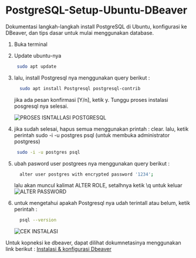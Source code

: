 # PostgreSQL-Setup-Ubuntu-DBeaver

Dokumentasi langkah-langkah install PostgreSQL di Ubuntu, konfigurasi ke DBeaver, dan tips dasar untuk mulai menggunakan database.

1. Buka terminal
2. Update ubuntu-nya
    ```bash
     sudo apt update
     ```
3. lalu, install Postgresql nya menggunakan query berikut :
   ```bash
     sudo apt install Postgresql postgresql-contrib
     ```
   jika ada pesan konfirmasi [Y/n], ketik y. Tunggu proses instalasi posgresql nya selesai.

    ![PROSES ISNTALLASI POSTGRESQL](https://github.com/imammularif/PostgreSQL-Setup-Ubuntu-DBeaver/blob/main/Chapture/1.png)
   
5. jika sudah selesai, hapus semua menggunakan printah : clear. lalu, ketik perintah sudo -i -u postgres psql (untuk membuka administrator postgress)
    ```bash
     sudo -i -u postgres psql
     ```
6. ubah pasword user postgrees nya menggunakan query berikut :
   ```bash
     alter user postgres with encrypted password '1234';
     ```
   lalu akan muncul kalimat ALTER ROLE, setalhnya ketik \q untuk keluar
   ![ALTER PASSWORD](https://github.com/imammularif/PostgreSQL-Setup-Ubuntu-DBeaver/blob/main/Chapture/2.png)

7. untuk mengetahui apakah Postgresql nya udah terintall atau belum, ketik perintah :
   ```bash
     psql --version
     ```
    ![CEK INSTALASI](https://github.com/imammularif/PostgreSQL-Setup-Ubuntu-DBeaver/blob/main/Chapture/3.png)


Untuk kopneksi ke dbeaver, dapat dilihat dokumnetasinya menggunakan link berikut : [Instalasi & konfigurasi Dbeaver](https://github.com/imammularif/Cara-Install-Dbeaver-di-Ubuntu)







